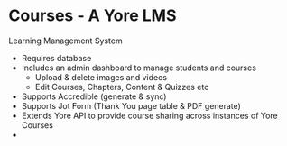 # Courses - A Yore LMS
Learning Management System

+ Requires database
+ Includes an admin dashboard to manage students and courses
  + Upload & delete images and videos
  + Edit Courses, Chapters, Content & Quizzes etc
+ Supports Accredible (generate & sync)
+ Supports Jot Form (Thank You page table & PDF generate)
+ Extends Yore API to provide course sharing across instances of Yore Courses
+ 